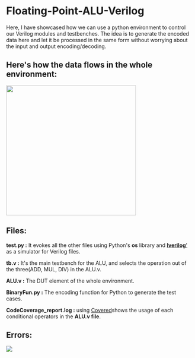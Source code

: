 # Floating-Point-ALU-Verilog
Here, I have showcased how we can use a python environment to control our Verilog modules and testbenches. The idea is to generate the encoded data here and let it be processed in the same form without worrying about the input and output encoding/decoding.
## Here's how the data flows in the whole environment:

<img src="https://github.com/DH-Makwana/Floating-Point-ALU-Verilog/assets/107695582/76f92868-e650-4fb6-81a2-ac17c47c1447" width="350">

## Files:

**test.py :** It evokes all the other files using Python's **os** library and [**Iverilog**'](https://github.com/steveicarus/iverilog) as a simulator for Verilog files.

**tb.v :** It's the main testbench for the ALU, and selects the operation out of the three(ADD, MUL, DIV) in the ALU.v.

**ALU.v :** The DUT element of the whole environment.

**BinaryFun.py :** The encoding function for Python to generate the test cases.

**CodeCoverage_report.log :** using [Covered](https://github.com/chiphackers/covered)shows the usage of each conditional operators in the **ALU.v file**.

## Errors:


<img src="https://github.com/DH-Makwana/Floating-Point-ALU-Verilog/assets/107695582/bf877f34-0a20-4b07-a4f4-8864bd9244c8">
